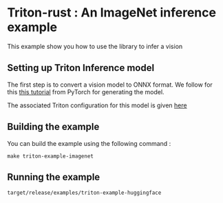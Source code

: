 # Triton-rust : An ImageNet inference example

This example show you how to use the library to infer a vision

## Setting up Triton Inference model

The first step is to convert a vision model to ONNX format.
We follow for this [this tutorial](https://pytorch.org/tutorials/advanced/super_resolution_with_onnxruntime.html) from PyTorch
for generating the model.

The associated Triton configuration for this model is given [here](config/config.pbtxt)

## Building the example

You can build the example using the following command :

```
make triton-example-imagenet
```

## Running the example

```bash
target/release/examples/triton-example-huggingface
```